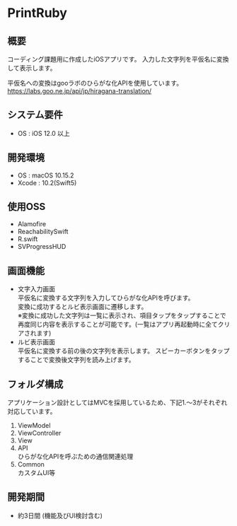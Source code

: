 # PrintRuby

## 概要
コーディング課題用に作成したiOSアプリです。
入力した文字列を平仮名に変換して表示します。

平仮名への変換はgooラボのひらがな化APIを使用しています。
https://labs.goo.ne.jp/api/jp/hiragana-translation/

## システム要件
- OS : iOS 12.0 以上

## 開発環境
- OS : macOS 10.15.2<br>
- Xcode : 10.2(Swift5)

## 使用OSS
- Alamofire
- ReachabilitySwift
- R.swift
- SVProgressHUD

## 画面機能
- 文字入力画面<br>
平仮名に変換する文字列を入力してひらがな化APIを呼びます。<br>
変換に成功するとルビ表示画面に遷移します。<br>
※変換に成功した文字列は一覧に表示され、項目タップをタップすることで再度同じ内容を表示することが可能です。(一覧はアプリ再起動時に全てクリアされます)
- ルビ表示画面<br>
平仮名に変換する前の後の文字列を表示します。
スピーカーボタンをタップすることで変換後文字列を読み上げます。

## フォルダ構成
アプリケーション設計としてはMVCを採用しているため、下記1.〜3がそれぞれ対応しています。
1. ViewModel
1. ViewController
1. View
1. API<br>
ひらがな化APIを呼ぶための通信関連処理
1. Common<br>
カスタムUI等

## 開発期間
- 約3日間 (機能及びUI検討含む)